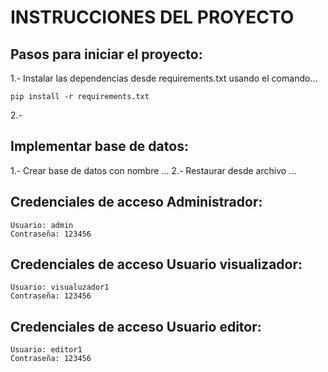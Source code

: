 # INSTRUCCIONES DEL PROYECTO

## Pasos para iniciar el proyecto:
1.- Instalar las dependencias desde requirements.txt usando el comando...
```
pip install -r requirements.txt
```
2.-

## Implementar base de datos:
1.- Crear base de datos con nombre ...
2.- Restaurar desde archivo ...

## Credenciales de acceso Administrador:
```
Usuario: admin
Contraseña: 123456
```

## Credenciales de acceso Usuario visualizador:
```
Usuario: visualuzador1
Contraseña: 123456
```

## Credenciales de acceso Usuario editor:
```
Usuario: editor1
Contraseña: 123456
```

